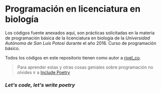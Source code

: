 # Programación en licenciatura en biología

Los códigos fuente anexados aquí, son prácticas solicitadas en la materia de programación básica de la licenciatura en biología de la *Universidad Autónoma de San Luis Potosí* durante el año 2016. Curso de programación básico.

Todos los códigos en este repositorio tienen como autor a [rivel_co](https://www.include-poetry.com/Equipo/rivel_co/).

> Para aprender estas y otras cosas geniales sobre programación no olvides ir a [Include Poetry](http://www.include-poetry.com "#iP")

### ***Let's code, let's write poetry***
